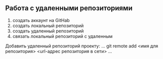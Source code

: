 ## **Работа с удаленными репозиториями**

1. создать аккаунт на GitHab
2. создать локальный репозиторий
3. создать удаленный репозиторий
4. связать локальный репозиторий с удаленным

Добавить удаленный репозиторий проекту: 
...
git remote add <имя для репозитория> <url-адрес репозитория в сети>
...
